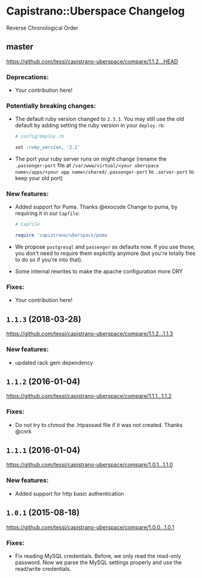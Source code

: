 # Capistrano::Uberspace Changelog

Reverse Chronological Order

## master

https://github.com/tessi/capistrano-uberspace/compare/1.1.2...HEAD

### Deprecations:

* Your contribution here!

### Potentially breaking changes:

* The default ruby version changed to `2.3.1`. You may still use the old default by adding setting the ruby version in your `deploy.rb`:

  ```ruby
  # config/deploy.rb

  set :ruby_version, '2.2'
  ```

* The port your ruby server runs on might change (rename the `.passenger-port` file at `/var/www/virtual/<your uberspace name>/apps/<your app name>/shared/.passenger-port` to `.server-port` to keep your old port)

### New features:

* Added support for Puma. Thanks @exocode
  Change to puma, by requiring it in our `Capfile`:

  ```ruby
  # Capfile

  require 'capistrano/uberspace/puma
  ```
* We propose `postgresql` and `passenger` as defaults now. If you use those, you don't need to require them explicitly anymore (but you're totally free to do so if you're into that).
* Some internal rewrites to make the apache configuration more DRY

### Fixes:

* Your contribution here!

## `1.1.3` (2018-03-28)

https://github.com/tessi/capistrano-uberspace/compare/1.1.2...1.1.3

### New features:

* updated rack gem dependency

## `1.1.2` (2016-01-04)

https://github.com/tessi/capistrano-uberspace/compare/1.1.1...1.1.2

### Fixes:

* Do not try to chmod the .htpasswd file if it was not created. Thanks @cnrk

## `1.1.1` (2016-01-04)

https://github.com/tessi/capistrano-uberspace/compare/1.0.1...1.1.0

### New features:

* Added support for http basic authentication

## `1.0.1` (2015-08-18)

https://github.com/tessi/capistrano-uberspace/compare/1.0.0...1.0.1

### Fixes:

* Fix reading MySQL credentials. Before, we only read the read-only password. Now we parse the MySQL settings properly and use the read/write credentials.
